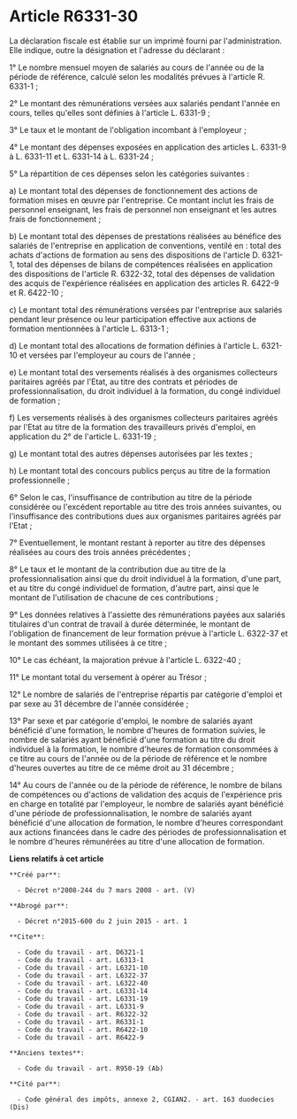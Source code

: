 # Article R6331-30

La déclaration fiscale est établie sur un imprimé fourni par l'administration. Elle indique, outre la désignation et
l'adresse du déclarant : 

1° Le nombre mensuel moyen de salariés au cours de l'année ou de la période de référence, calculé selon les modalités prévues
à l'article R. 6331-1 ; 

2° Le montant des rémunérations versées aux salariés pendant l'année en cours, telles qu'elles sont définies à l'article L.
6331-9 ; 

3° Le taux et le montant de l'obligation incombant à l'employeur ; 

4° Le montant des dépenses exposées en application des articles L. 6331-9 à L. 6331-11 et L. 6331-14 à L. 6331-24 ; 

5° La répartition de ces dépenses selon les catégories suivantes : 

a) Le montant total des dépenses de fonctionnement des actions de formation mises en œuvre par l'entreprise. Ce montant
inclut les frais de personnel enseignant, les frais de personnel non enseignant et les autres frais de fonctionnement ; 

b) Le montant total des dépenses de prestations réalisées au bénéfice des salariés de l'entreprise en application de
conventions, ventilé en : total des achats d'actions de formation au sens des dispositions de l'article D. 6321-1, total des
dépenses de bilans de compétences réalisées en application des dispositions de l'article R. 6322-32, total des dépenses de
validation des acquis de l'expérience réalisées en application des articles R. 6422-9 et R. 6422-10 ; 

c) Le montant total des rémunérations versées par l'entreprise aux salariés pendant leur présence ou leur participation
effective aux actions de formation mentionnées à l'article L. 6313-1 ; 

d) Le montant total des allocations de formation définies à l'article L. 6321-10 et versées par l'employeur au cours de
l'année ; 

e) Le montant total des versements réalisés à des organismes collecteurs paritaires agréés par l'Etat, au titre des contrats
et périodes de professionnalisation, du droit individuel à la formation, du congé individuel de formation ; 

f) Les versements réalisés à des organismes collecteurs paritaires agréés par l'Etat au titre de la formation des
travailleurs privés d'emploi, en application du 2° de l'article L. 6331-19 ; 

g) Le montant total des autres dépenses autorisées par les textes ; 

h) Le montant total des concours publics perçus au titre de la formation professionnelle ; 

6° Selon le cas, l'insuffisance de contribution au titre de la période considérée ou l'excédent reportable au titre des trois
années suivantes, ou l'insuffisance des contributions dues aux organismes paritaires agréés par l'Etat ; 

7° Eventuellement, le montant restant à reporter au titre des dépenses réalisées au cours des trois années précédentes ; 

8° Le taux et le montant de la contribution due au titre de la professionnalisation ainsi que du droit individuel à la
formation, d'une part, et au titre du congé individuel de formation, d'autre part, ainsi que le montant de l'utilisation de
chacune de ces contributions ; 

9° Les données relatives à l'assiette des rémunérations payées aux salariés titulaires d'un contrat de travail à durée
déterminée, le montant de l'obligation de financement de leur formation prévue à l'article L. 6322-37 et le montant des
sommes utilisées à ce titre ; 

10° Le cas échéant, la majoration prévue à l'article L. 6322-40 ; 

11° Le montant total du versement à opérer au Trésor ; 

12° Le nombre de salariés de l'entreprise répartis par catégorie d'emploi et par sexe au 31 décembre de l'année considérée ; 

13° Par sexe et par catégorie d'emploi, le nombre de salariés ayant bénéficié d'une formation, le nombre d'heures de
formation suivies, le nombre de salariés ayant bénéficié d'une formation au titre du droit individuel à la formation, le
nombre d'heures de formation consommées à ce titre au cours de l'année ou de la période de référence et le nombre d'heures
ouvertes au titre de ce même droit au 31 décembre ; 

14° Au cours de l'année ou de la période de référence, le nombre de bilans de compétences ou d'actions de validation des
acquis de l'expérience pris en charge en totalité par l'employeur, le nombre de salariés ayant bénéficié d'une période de
professionnalisation, le nombre de salariés ayant bénéficié d'une allocation de formation, le nombre d'heures correspondant
aux actions financées dans le cadre des périodes de professionnalisation et le nombre d'heures rémunérées au titre d'une
allocation de formation.

**Liens relatifs à cet article**

	**Créé par**:

	  - Décret n°2008-244 du 7 mars 2008 - art. (V)

	**Abrogé par**:

	  - Décret n°2015-600 du 2 juin 2015 - art. 1

	**Cite**:

	  - Code du travail - art. D6321-1
	  - Code du travail - art. L6313-1
	  - Code du travail - art. L6321-10
	  - Code du travail - art. L6322-37
	  - Code du travail - art. L6322-40
	  - Code du travail - art. L6331-14
	  - Code du travail - art. L6331-19
	  - Code du travail - art. L6331-9
	  - Code du travail - art. R6322-32
	  - Code du travail - art. R6331-1
	  - Code du travail - art. R6422-10
	  - Code du travail - art. R6422-9

	**Anciens textes**:

	  - Code du travail - art. R950-19 (Ab)

	**Cité par**:

	  - Code général des impôts, annexe 2, CGIAN2. - art. 163 duodecies (Dis)
